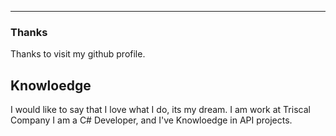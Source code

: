  ----------
### **Thanks**
Thanks to visit my github profile.


## **Knowloedge**

I would like to say that I love what I do, its my dream.
I am work at Triscal Company
I am a C# Developer, and I've Knowloedge in API projects.
